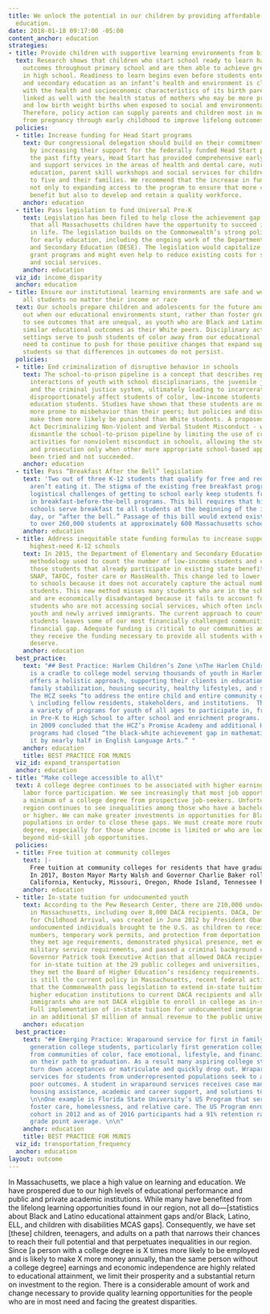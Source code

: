 ```yaml
---
title: We unlock the potential in our children by providing affordable and quality
  education.
date: 2018-01-18 09:17:00 -05:00
content_anchor: education
strategies:
- title: Provide children with supportive learning environments from birth
  text: Research shows that children who start school ready to learn have better educational
    outcomes throughout primary school and are then able to achieve greater success
    in high school. Readiness to learn begins even before students enter elementary
    and secondary education as an infant’s health and environment is closely associated
    with the health and socioeconomic characteristics of its birth parents. It is
    linked as well with the health status of mothers who may be more prone to pre-term
    and low birth weight births when exposed to social and environmental stressors.
    Therefore, policy action can supply parents and children most in need with support
    from pregnancy through early childhood to improve lifelong outcomes.
  policies:
  - title: Increase funding for Head Start programs
    text: Our congressional delegation should build on their commitment to early education
      by increasing their support for the federally funded Head Start program.  Over
      the past fifty years, Head Start has provided comprehensive early education
      and support services in the areas of health and dental care, nutrition, special
      education, parent skill workshops and social services for children ages three
      to five and their families. We recommend that the increase in funding be dedicated
      not only to expanding access to the program to ensure that more children can
      benefit but also to develop and retain a quality workforce. 
    anchor: education
  - title: Pass legislation to fund Universal Pre-K
    text: Legislation has been filed to help close the achievement gap and ensure
      that all Massachusetts children have the opportunity to succeed in school and
      in life. The legislation builds on the Commonwealth’s strong policy foundation
      for early education, including the ongoing work of the Department of Elementary
      and Secondary Education (DESE). The legislation would capitalize on existing
      grant programs and might even help to reduce existing costs for special education
      and social services.
    anchor: education
  viz_id: income_disparity
  anchor: education
- title: Ensure our institutional learning environments are safe and welcoming to
    all students no matter their income or race
  text: Our schools prepare children and adolescents for the future and we all lose
    out when our educational environments stunt, rather than foster growth. We continue
    to see outcomes that are unequal, as youth who are Black and Latino do not experience
    similar educational outcomes as their White peers. Disciplinary actions in school
    settings serve to push students of color away from our educational systems. We
    need to continue to push for those positive changes that expand support for all
    students so that differences in outcomes do not persist.
  policies:
  - title: End criminalization of disruptive behavior in schools
    text: The school-to-prison pipeline is a concept that describes repeated and escalating
      interactions of youth with school disciplinarians, the juvenile justice system,
      and the criminal justice system, ultimately leading to incarceration. Such interactions
      disproportionately affect students of color, low-income students, and special
      education students. Studies have shown that these students are not necessarily
      more prone to misbehavior than their peers; but policies and discrimination
      make them more likely be punished than White students. A proposed bill - An
      Act Decriminalizing Non-Violent and Verbal Student Misconduct - would help to
      dismantle the school-to-prison pipeline by limiting the use of criminal enforcement
      activities for nonviolent misconduct in schools, allowing the steps of arrest
      and prosecution only when other more appropriate school-based approaches have
      been tried and not succeeded.
    anchor: education
  - title: Pass “Breakfast After the Bell” legislation
    text: 'Two out of three K-12 students that qualify for free and reduced lunch
      aren’t eating it. The stigma of the existing free breakfast programs and the
      logistical challenges of getting to school early keep students from participating
      in breakfast-before-the-bell programs. This bill requires that high poverty
      schools serve breakfast to all students at the beginning of the instructional
      day, or “after the bell.” Passage of this bill would extend existing benefits
      to over 260,000 students at approximately 600 Massachusetts schools. '
    anchor: education
  - title: Address inequitable state funding formulas to increase support the state’s
      highest-need K-12 schools
    text: In 2015, the Department of Elementary and Secondary Education changed the
      methodology used to count the number of low-income students and counted only
      those students that already participate in existing state benefit programs like
      SNAP, TAFDC, foster care or MassHealth. This change led to lower state funding
      to schools because it does not accurately capture the actual number of low-income
      students. This new method misses many students who are in the school system
      and are economically disadvantaged because it fails to account for those low-income
      students who are not accessing social services, which often include homeless
      youth and newly arrived immigrants. The current approach to counting low-income
      students leaves some of our most financially challenged communities with a significant
      financial gap. Adequate funding is critical to our communities and will ensure
      they receive the funding necessary to provide all students with education they
      deserve.
    anchor: education
  best_practice:
    text: "## Best Practice: Harlem Children’s Zone \nThe Harlem Children’s Zone (HCZ)
      is a cradle to college model serving thousands of youth in Harlem, NY. The organization
      offers a holistic approach, supporting their clients in educational advancement,
      family stabilization, housing security, healthy lifestyles, and social services.
      The HCZ seeks “to address the entire child and entire community of the child”
      \ including fellow residents, stakeholders, and institutions.  The HCZ boasts
      a variety of programs for youth of all ages to participate in, from formal enrollment
      in Pre-K to High School to after school and enrichment programs. A Harvard Study
      in 2009 concluded that the HCZ’s Promise Academy and additional HCZ support
      programs had closed “the black-white achievement gap in mathematics and [reduced]
      it by nearly half in English Language Arts.” "
    anchor: education
    title: BEST PRACTICE FOR MUNIS
  viz_id: expand_transportation
  anchor: education
- title: "Make college accessible to all\t"
  text: A college degree continues to be associated with higher earnings and sustained
    labor force participation. We see increasingly that most job opportunities seek
    a minimum of a college degree from prospective job-seekers. Unfortunately, our
    region continues to see inequalities among those who have a bachelor’s degree
    or higher. We can make greater investments in opportunities for Black and Latino
    populations in order to close these gaps. We must create more routes to a college
    degree, especially for those whose income is limited or who are looking to move
    beyond mid-skill job opportunities.
  policies:
  - title: Free tuition at community colleges
    text: |-
      Free tuition at community colleges for residents that have graduated high school or have completed their GEDs, would remove a barrier to individuals seeking to advance their career. Educational attainment is a strong indicator of how much money an individual will make and has long-term economic impacts as well. According to the U.S. Bureau of Labor Statistics, the median usual weekly earnings for someone with a high school diploma is $692, but for an Associate’s degree and Bachelor’s degree, is $892 and $1,156 respectively. The reverse trend is seen with unemployment rates, with higher unemployment rates correlating with lower educational attainment.
      In 2017, Boston Mayor Marty Walsh and Governor Charlie Baker rolled out the Boston Bridge, a continuation of Boston’s Tuition-Free Community College Plan. The Plan “pays for the costs of tuition and mandatory fees that are not covered by the Pell Grant” for low income city residents for up to three years of community college. The Boston Bridge is a pilot program that would allow these same students to then transfer into a four-year program through the state’s Commonwealth Commitment Program.
      California, Kentucky, Missouri, Oregon, Rhode Island, Tennessee have all passed legislation or adopted pilot programs to provide some form of tuition free community college, while other states like Arkansas, Louisiana, Minnesota, and South Dakota have free tuition at community colleges for targeted fields of study.
    anchor: education
  - title: In-state tuition for undocumented youth
    text: According to the Pew Research Center, there are 210,000 undocumented immigrants
      in Massachusetts, including over 8,000 DACA recipients. DACA, Deferred Action
      for Childhood Arrival, was created in June 2012 by President Obama and enabled
      undocumented individuals brought to the U.S. as children to receive Social Security
      numbers, temporary work permits, and protection from deportation, as long as
      they met age requirements, demonstrated physical presence, met educational or
      military service requirements, and passed a criminal background check. In 2012,
      Governor Patrick took Executive Action that allowed DACA recipients to be eligible
      for in-state tuition at the 29 public colleges and universities, as long as
      they met the Board of Higher Education’s residency requirements. While this
      is still the current policy in Massachusetts, recent federal actions require
      that the Commonwealth pass legislation to extend in-state tuition at public
      higher education institutions to current DACA recipients and allow other undocumented
      immigrants who are not DACA eligible to enroll in college as in-state students.
      Full implementation of in-state tuition for undocumented immigrants could result
      in an additional $7 million of annual revenue to the public university system.
    anchor: education
  best_practice:
    text: "## Emerging Practice: Wraparound service for first in family college attendees\n\nFirst
      generation college students, particularly first generation college students
      from communities of color, face emotional, lifestyle, and financial barriers
      on their path to graduation. As a result many aspiring college students either
      turn down acceptances or matriculate and quickly drop out. Wraparound support
      services for students from underrepresented populations seek to address these
      poor outcomes. A student in wraparound services receives case management services,
      housing assistance, academic and career support, and solutions to basic needs.
      \n\nOne example is Florida State University’s US Program that serves youth experiencing
      foster care, homelessness, and relative care. The US Program enrolled its first
      cohort in 2012 and as of 2016 participants had a 91% retention rate and a 3.01
      grade point average. \n\n"
    anchor: education
    title: BEST PRACTICE FOR MUNIS
  viz_id: transportation_frequency
  anchor: education
layout: outcome
---
```


In Massachusetts, we place a high value on learning and education. We have prospered due to our high levels of educational performance and public and private academic institutions. While many have benefited from the lifelong learning opportunities found in our region, not all do—[statistics about Black and Latino educational attainment gaps and/or Black, Latino, ELL, and children with disabilities MCAS gaps]. Consequently, we have set [these] children, teenagers, and adults on a path that narrows their chances to reach their full potential and that perpetuates inequalities in our region. Since [a person with a college degree is X times more likely to be employed and is likely to make X more money annually, than the same person without a college degree] earnings and economic independence are highly related to educational attainment, we limit their prosperity and a substantial return on investment to the region. There is a considerable amount of work and change necessary to provide quality learning opportunities for the people who are in most need and facing the greatest disparities. 